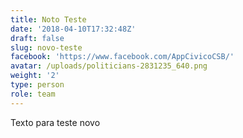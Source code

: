 ```yaml
---
title: Noto Teste
date: '2018-04-10T17:32:48Z'
draft: false
slug: novo-teste
facebook: 'https://www.facebook.com/AppCivicoCSB/'
avatar: /uploads/politicians-2831235_640.png
weight: '2'
type: person
role: team
---
```

Texto para teste novo
